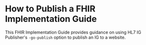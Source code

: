 # How to Publish a FHIR Implementation Guide

This FHIR Implementation Guide provides guidance on using HL7 IG Publisher's `-go-publish` option to publish an IG to a website.

